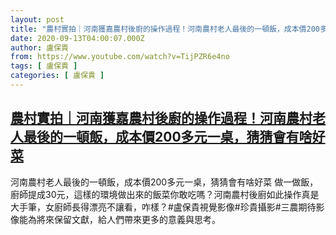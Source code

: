 ```yaml
---
layout: post
title: "農村實拍｜河南獲嘉農村後廚的操作過程！河南農村老人最後的一頓飯，成本價200多元一桌，猜猜會有啥好菜"
date: 2020-09-13T04:00:07.000Z
author: 盧保貴
from: https://www.youtube.com/watch?v=TijPZR6e4no
tags: [ 盧保貴 ]
categories: [ 盧保貴 ]
---
```

<!--1599969607000-->
[農村實拍｜河南獲嘉農村後廚的操作過程！河南農村老人最後的一頓飯，成本價200多元一桌，猜猜會有啥好菜](https://www.youtube.com/watch?v=TijPZR6e4no)
------

<div>
河南農村老人最後的一頓飯，成本價200多元一桌，猜猜會有啥好菜 做一做飯，廚師提成30元，這樣的環境做出來的飯菜你敢吃嗎？河南農村後廚如此操作真是大手筆，女廚師長得漂亮不讓看，咋樣？#盧保貴視覺影像#珍貴攝影#三農期待影像能為將來保留文獻，給人們帶來更多的意義與思考。
</div>
